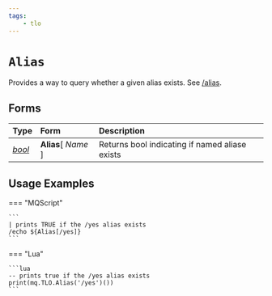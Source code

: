 ```yaml
---
tags:
    - tlo
---
```


# `Alias`

Provides a way to query whether a given alias exists. See [/alias](../commands/alias.md).

## Forms

| **Type** | **Form** | **Description** |
| :--- | :--- | :--- |
| [_bool_](../data-types/datatype-bool.md) | **Alias**[ _Name_ ] | Returns bool indicating if named aliase exists |


## Usage Examples

=== "MQScript"

    ```
    | prints TRUE if the /yes alias exists
    /echo ${Alias[/yes]}
    ```

=== "Lua"

    ```lua
    -- prints true if the /yes alias exists
    print(mq.TLO.Alias('/yes')())
    ```
